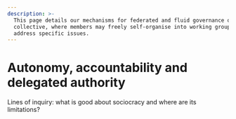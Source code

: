 ```yaml
---
description: >-
  This page details our mechanisms for federated and fluid governance of the
  collective, where members may freely self-organise into working groups to
  address specific issues.
---
```


# Autonomy, accountability and delegated authority

Lines of inquiry: what is good about sociocracy and where are its limitations?


